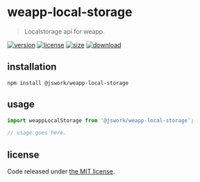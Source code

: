 # weapp-local-storage
> Localstorage api for weapp.

[![version][version-image]][version-url]
[![license][license-image]][license-url]
[![size][size-image]][size-url]
[![download][download-image]][download-url]

## installation
```shell
npm install @jswork/weapp-local-storage
```

## usage
```js
import weappLocalStorage from '@jswork/weapp-local-storage';

// usage goes here.
```

## license
Code released under [the MIT license](https://github.com/afeiship/weapp-local-storage/blob/master/LICENSE.txt).

[version-image]: https://img.shields.io/npm/v/@jswork/weapp-local-storage
[version-url]: https://npmjs.org/package/@jswork/weapp-local-storage

[license-image]: https://img.shields.io/npm/l/@jswork/weapp-local-storage
[license-url]: https://github.com/afeiship/weapp-local-storage/blob/master/LICENSE.txt

[size-image]: https://img.shields.io/bundlephobia/minzip/@jswork/weapp-local-storage
[size-url]: https://github.com/afeiship/weapp-local-storage/blob/master/dist/weapp-local-storage.min.js

[download-image]: https://img.shields.io/npm/dm/@jswork/weapp-local-storage
[download-url]: https://www.npmjs.com/package/@jswork/weapp-local-storage
